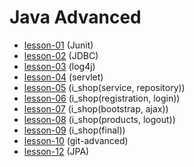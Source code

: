 # Java Advanced

* [lesson-01](https://github.com/Petryshakvasyl/javaAdvanced/tree/lesson-1)  (Junit)
* [lesson-02](https://github.com/Petryshakvasyl/javaAdvanced/tree/lesson-2)  (JDBC)
* [lesson-03](https://github.com/Petryshakvasyl/javaAdvanced/tree/lesson-3)  (log4j)
* [lesson-04](https://github.com/Petryshakvasyl/javaAdvanced/tree/lesson-4)  (servlet)
* [lesson-05](https://github.com/Petryshakvasyl/javaAdvanced/tree/lesson-5)  (i_shop(service, repository))
* [lesson-06](https://github.com/Petryshakvasyl/javaAdvanced/tree/lesson-6)  (i_shop(registration, login))
* [lesson-07](https://github.com/Petryshakvasyl/javaAdvanced/tree/lesson-07)  (i_shop(bootstrap, ajax))
* [lesson-08](https://github.com/Petryshakvasyl/javaAdvanced/tree/lesson-8)  (i_shop(products, logout))
* [lesson-09](https://github.com/Petryshakvasyl/javaAdvanced/tree/lesson-9)  (i_shop(final))
* [lesson-10](https://github.com/Petryshakvasyl/javaAdvanced/tree/lesson-10)  (git-advanced)
* [lesson-12](https://github.com/Petryshakvasyl/javaAdvanced/tree/lesson-12)  (JPA)
